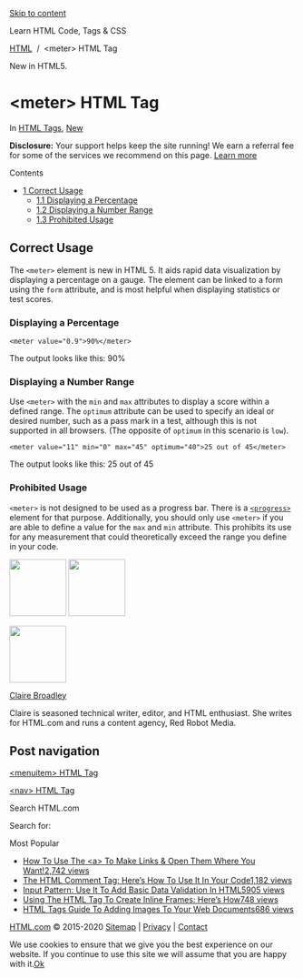 <a href="#site-main" class="skip-link screen-reader-text">Skip to content</a>



[](https://html.com/)

Learn HTML Code, Tags & CSS

[HTML](https://html.com/)  /  &lt;meter&gt; HTML Tag

New in HTML5.

&lt;meter&gt; HTML Tag
======================

In <span class="post-meta-category">[HTML Tags](https://html.com/tags/), [New](https://html.com/new/)</span>

**Disclosure:** Your support helps keep the site running! We earn a referral fee for some of the services we recommend on this page. [Learn more](https://html.com/disclosure/)

<span class="underline"></span>

Contents

-   [<span class="toc_number toc_depth_1">1</span> Correct Usage](#Correct_Usage)
    -   [<span class="toc_number toc_depth_2">1.1</span> Displaying a Percentage](#Displaying_a_Percentage)
    -   [<span class="toc_number toc_depth_2">1.2</span> Displaying a Number Range](#Displaying_a_Number_Range)
    -   [<span class="toc_number toc_depth_2">1.3</span> Prohibited Usage](#Prohibited_Usage)

<span id="Correct_Usage">Correct Usage</span>
---------------------------------------------

The `<meter>` element is new in HTML 5. It aids rapid data visualization by displaying a percentage on a gauge. The element can be linked to a form using the `form` attribute, and is most helpful when displaying statistics or test scores.

### <span id="Displaying_a_Percentage">Displaying a Percentage</span>

    <meter value="0.9">90%</meter> 

The output looks like this: 90%

### <span id="Displaying_a_Number_Range">Displaying a Number Range</span>

Use `<meter>` with the `min` and `max` attributes to display a score within a defined range. The `optimum` attribute can be used to specify an ideal or desired number, such as a pass mark in a test, although this is not supported in all browsers. (The opposite of `optimum` in this scenario is `low`).

    <meter value="11" min="0" max="45" optimum="40">25 out of 45</meter> 

The output looks like this: 25 out of 45

### <span id="Prohibited_Usage">Prohibited Usage</span>

`<meter>` is not designed to be used as a progress bar. There is a [`<progress>`](https://html.com/tags/progress/) element for that purpose. Additionally, you should only use `<meter>` if you are able to define a value for the `max` and `min` attribute. This prohibits its use for any measurement that could theoretically exceed the range you define in your code.

<img src="http://html.com/wp-content/plugins/a3-lazy-load/assets/images/lazy_placeholder.gif" class="lazy lazy-hidden avatar avatar-100 photo" width="100" height="100" />

<img src="http://html.com/wp-content/plugins/a3-lazy-load/assets/images/lazy_placeholder.gif" class="lazy lazy-hidden avatar avatar-100 photo" width="100" height="100" />

<img src="https://secure.gravatar.com/avatar/19acdfaa8761aac8a56ea06794f3dc88?s=100&amp;d=mm&amp;r=g" class="avatar avatar-100 photo" srcset="
                                https://secure.gravatar.com/avatar/19acdfaa8761aac8a56ea06794f3dc88?s=200&amp;d=mm&amp;r=g 2x
                              " width="100" height="100" />

[Claire Broadley](https://html.com/author/claire/)

<span class="fn">Claire is seasoned technical writer, editor, and HTML enthusiast. She writes for HTML.com and runs a content agency, Red Robot Media.</span>

<span id="tho-end-content" style="display: block; visibility: hidden"></span>

Post navigation
---------------

[<span class="nav-link-label"><span class="genericon genericon-previous"></span></span>&lt;menuitem&gt; HTML Tag](https://html.com/tags/menuitem/)

[&lt;nav&gt; HTML Tag<span class="nav-link-label"><span class="genericon genericon-next"></span></span>](https://html.com/tags/nav/)

Search HTML.com

<span class="screen-reader-text">Search for:</span>

Most Popular

-   <a href="https://html.com/attributes/a-target/" class="popular_posts_bars_link">How To Use The &lt;a&gt; To Make Links &amp; Open Them Where You Want!</a><span class="popular_posts_bars_comment_count_hold"><a href="https://html.com/attributes/a-target/#comments" class="popular_posts_bars_comment_count">2,742 views</a><span class="popular_posts_bars_comment_count_triangle"></span></span>
-   <a href="https://html.com/tags/comment-tag/" class="popular_posts_bars_link">The HTML Comment Tag: Here’s How To Use It In Your Code</a><span class="popular_posts_bars_comment_count_hold"><a href="https://html.com/tags/comment-tag/#comments" class="popular_posts_bars_comment_count">1,182 views</a><span class="popular_posts_bars_comment_count_triangle"></span></span>
-   <a href="https://html.com/attributes/input-pattern/" class="popular_posts_bars_link">Input Pattern: Use It To Add Basic Data Validation In HTML5</a><span class="popular_posts_bars_comment_count_hold"><a href="https://html.com/attributes/input-pattern/#comments" class="popular_posts_bars_comment_count">905 views</a><span class="popular_posts_bars_comment_count_triangle"></span></span>
-   <a href="https://html.com/tags/iframe/" class="popular_posts_bars_link">Using The HTML Tag To Create Inline Frames: Here’s How</a><span class="popular_posts_bars_comment_count_hold"><a href="https://html.com/tags/iframe/#comments" class="popular_posts_bars_comment_count">748 views</a><span class="popular_posts_bars_comment_count_triangle"></span></span>
-   <a href="https://html.com/tags/img/" class="popular_posts_bars_link">HTML Tags Guide To Adding Images To Your Web Documents</a><span class="popular_posts_bars_comment_count_hold"><a href="https://html.com/tags/img/#comments" class="popular_posts_bars_comment_count">686 views</a><span class="popular_posts_bars_comment_count_triangle"></span></span>

[HTML.com](https://html.com/) © 2015-2020 [Sitemap](https://html.com/sitemap/) | [Privacy](https://html.com/privacy/) | [Contact](https://html.com/contact/)

<span id="cn-notice-text" class="cn-text-container">We use cookies to ensure that we give you the best experience on our website. If you continue to use this site we will assume that you are happy with it.</span><span id="cn-notice-buttons" class="cn-buttons-container"><a href="#" id="cn-accept-cookie" class="cn-set-cookie cn-button bootstrap button">Ok</a></span><a href="javascript:void(0);" id="cn-close-notice" class="cn-close-icon"></a>
